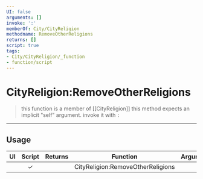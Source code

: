 ```yaml
---
UI: false
arguments: []
invoke: ':'
memberOf: City/CityReligion
methodname: RemoveOtherReligions
returns: []
script: true
tags:
- City/CityReligion/_function
- function/script
---
```

# CityReligion:RemoveOtherReligions
> this function is a member of [[CityReligion]]
> this method expects an implicit "self" argument. invoke it with `:`
-----
## Usage
|  UI | Script | Returns | Function | Arguments |
|:---:|:------:|-------:|:--------:|:---------|
| |✓||CityReligion:RemoveOtherReligions||
